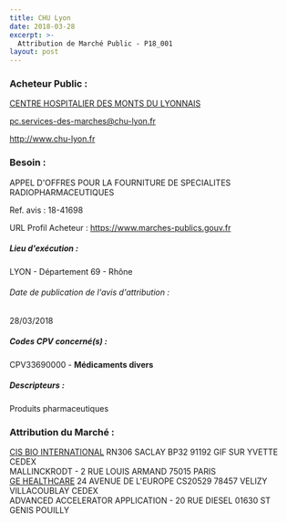 ```yaml
---
title: CHU Lyon
date: 2018-03-28
excerpt: >-
  Attribution de Marché Public - P18_001
layout: post
---
```


### Acheteur Public : 
<a href="/acheteur-32/siren-200093904"> CENTRE HOSPITALIER DES MONTS DU LYONNAIS</a><br/>



pc.services-des-marches@chu-lyon.fr


http://www.chu-lyon.fr
### Besoin :

APPEL D'OFFRES POUR LA FOURNITURE DE SPECIALITES RADIOPHARMACEUTIQUES

Ref. avis : 18-41698

URL Profil Acheteur : https://www.marches-publics.gouv.fr

##### Lieu d'exécution :

LYON - Département 69 - Rhône

###### Date de publication de l'avis d'attribution : 
28/03/2018

##### Codes CPV concerné(s) :
CPV33690000 - **Médicaments divers** <br/>

##### Descripteurs :
Produits pharmaceutiques <br/>

### Attribution du Marché :
<a href="/entreprise-254/siren-312261894"> CIS BIO INTERNATIONAL</a>    RN306 SACLAY BP32 91192 GIF SUR YVETTE CEDEX <br/>
MALLINCKRODT - 2 RUE LOUIS ARMAND 75015 PARIS <br/>
<a href="/entreprise-254/siren-315013359"> GE HEALTHCARE</a>    24 AVENUE DE L'EUROPE CS20529 78457 VELIZY VILLACOUBLAY CEDEX <br/>
ADVANCED ACCELERATOR APPLICATION - 20 RUE DIESEL 01630 ST GENIS POUILLY <br/>
